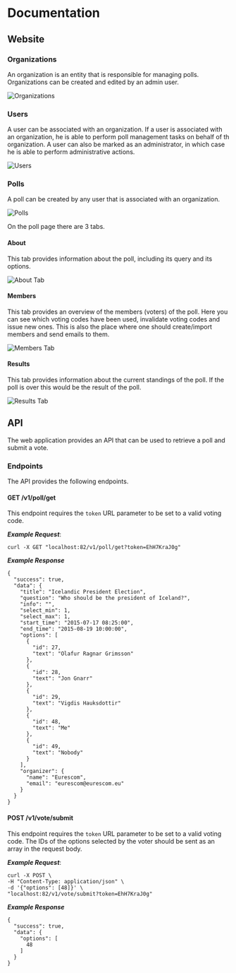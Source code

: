 # Documentation

## Website

### Organizations

An organization is an entity that is responsible for managing polls. Organizations can be created and edited by an admin user.

![Organizations](images/organizers.png)

### Users

A user can be associated with an organization. If a user is associated with an organization, he is able to perform poll management tasks on behalf of th  organization. A user can also be marked as an administrator, in which case he is able to perform administrative actions.

![Users](images/users.png)

### Polls

A poll can be created by any user that is associated with an organization.

![Polls](images/polls.png)

On the poll page there are 3 tabs.

#### About
This tab provides information about the poll, including its query and its options.

![About Tab](images/about.png)

#### Members
This tab provides an overview of the members (voters) of the poll. Here you can see which voting codes have been used, invalidate voting codes and issue new ones. This is also the place where one should create/import members and send emails to them.

![Members Tab](images/members.png)

#### Results
This tab provides information about the current standings of the poll. If the poll is over this would be the result of the poll.

![Results Tab](images/results.png)

## API

The web application provides an API that can be used to retrieve a poll and submit a vote.

### Endpoints
The API provides the following endpoints.

#### GET /v1/poll/get
This endpoint requires the `token` URL parameter to be set to a valid voting code.

**_Example Request_**:

    curl -X GET "localhost:82/v1/poll/get?token=EhH7KraJ0g"

**_Example Response_**

    {
      "success": true,
      "data": {
        "title": "Icelandic President Election",
        "question": "Who should be the president of Iceland?",
        "info": "",
        "select_min": 1,
        "select_max": 1,
        "start_time": "2015-07-17 08:25:00",
        "end_time": "2015-08-19 10:00:00",
        "options": [
          {
            "id": 27,
            "text": "Olafur Ragnar Grimsson"
          },
          {
            "id": 28,
            "text": "Jon Gnarr"
          },
          {
            "id": 29,
            "text": "Vigdis Hauksdottir"
          },
          {
            "id": 48,
            "text": "Me"
          },
          {
            "id": 49,
            "text": "Nobody"
          }
        ],
        "organizer": {
          "name": "Eurescom",
          "email": "eurescom@eurescom.eu"
        }
      }
    }

#### POST /v1/vote/submit
This endpoint requires the `token` URL parameter to be set to a valid voting code. The IDs of the options selected by the voter should be sent as an array in the request body.

**_Example Request_**:

    curl -X POST \
    -H "Content-Type: application/json" \
    -d '{"options": [48]}' \
    "localhost:82/v1/vote/submit?token=EhH7KraJ0g"

**_Example Response_**

    {
      "success": true,
      "data": {
        "options": [
          48
        ]
      }
    }
